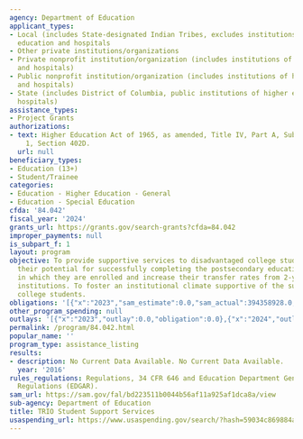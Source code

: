 ```yaml
---
agency: Department of Education
applicant_types:
- Local (includes State-designated Indian Tribes, excludes institutions of higher
  education and hospitals
- Other private institutions/organizations
- Private nonprofit institution/organization (includes institutions of higher education
  and hospitals)
- Public nonprofit institution/organization (includes institutions of higher education
  and hospitals)
- State (includes District of Columbia, public institutions of higher education and
  hospitals)
assistance_types:
- Project Grants
authorizations:
- text: Higher Education Act of 1965, as amended, Title IV, Part A, Subpart 2, Chapter
    1, Section 402D.
  url: null
beneficiary_types:
- Education (13+)
- Student/Trainee
categories:
- Education - Higher Education - General
- Education - Special Education
cfda: '84.042'
fiscal_year: '2024'
grants_url: https://grants.gov/search-grants?cfda=84.042
improper_payments: null
is_subpart_f: 1
layout: program
objective: To provide supportive services to disadvantaged college students to enhance
  their potential for successfully completing the postsecondary education programs
  in which they are enrolled and increase their transfer rates from 2-year to 4-year
  institutions. To foster an institutional climate supportive of the success of disadvantaged
  college students.
obligations: '[{"x":"2023","sam_estimate":0.0,"sam_actual":394358928.0,"usa_spending_actual":389769657.82},{"x":"2024","sam_estimate":0.0,"sam_actual":366073969.0,"usa_spending_actual":365308129.91},{"x":"2025","sam_estimate":0.0,"sam_actual":382300000.0,"usa_spending_actual":-943701.79}]'
other_program_spending: null
outlays: '[{"x":"2023","outlay":0.0,"obligation":0.0},{"x":"2024","outlay":0.0,"obligation":0.0},{"x":"2025","outlay":0.0,"obligation":0.0}]'
permalink: /program/84.042.html
popular_name: ''
program_type: assistance_listing
results:
- description: No Current Data Available. No Current Data Available.
  year: '2016'
rules_regulations: Regulations, 34 CFR 646 and Education Department General Administrative
  Regulations (EDGAR).
sam_url: https://sam.gov/fal/bd223511b0044b56af11a925af1dca8a/view
sub-agency: Department of Education
title: TRIO Student Support Services
usaspending_url: https://www.usaspending.gov/search/?hash=59034c869884af3a57ddecd026e7e4a4
---
```

